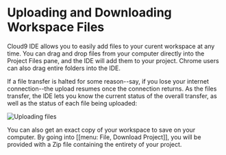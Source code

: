 # Uploading and Downloading Workspace Files

Cloud9 IDE allows you to easily add files to your curent workspace at any time. You can drag and drop files from your computer directly into the Project Files pane, and the IDE will add them to your project. Chrome users can also drag entire folders into the IDE. 

If a file transfer is halted for some reason--say, if you lose your internet connection--the upload resumes once the connection returns. As the files transfer, the IDE lets you know the current status of the overall transfer, as well as the status of each file being uploaded:

![Uploading files](./anims/uploading.gif)

You can also get an exact copy of your workspace to save on your computer. By going into [[menu: File, Download Project]], you will be provided with a Zip file containing the entirety of your project.